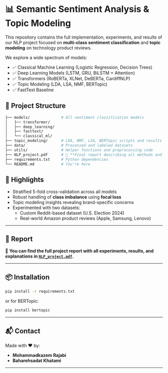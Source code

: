 # 📊 Semantic Sentiment Analysis & Topic Modeling

This repository contains the full implementation, experiments, and results of our NLP project focused on **multi-class sentiment classification** and **topic modeling** on technology product reviews.

We explore a wide spectrum of models:
- ✅ Classical Machine Learning (Logistic Regression, Decision Trees)
- ✅ Deep Learning Models (LSTM, GRU, BiLSTM + Attention)
- ✅ Transformers (RoBERTa, XLNet, DeBERTa, CardiffNLP)
- ✅ Topic Modeling (LDA, LSA, NMF, BERTopic)
- ✅ FastText Baseline

## 📁 Project Structure

```bash
├── models/              # All sentiment classification models
│   ├── transformer/
│   ├── deep_learning/
│   ├── fasttext/
│   └── classical_ml/
├── topic_modeling/      # LDA, NMF, LSA, BERTopic scripts and results
├── data/                # Processed and labeled datasets
├── utils/               # Helper functions and preprocessing code
├── NLP_project.pdf      # 📄 **Final report describing all methods and findings**
├── requirements.txt     # Python dependencies
└── README.md            # You're here
```

## 🚀 Highlights

- Stratified 5-fold cross-validation across all models
- Robust handling of **class imbalance** using **focal loss**
- Topic modeling insights revealing brand-specific concerns
- Experimented with two datasets:
  - Custom Reddit-based dataset (U.S. Election 2024)
  - Real-world Amazon product reviews (Apple, Samsung, Lenovo)

---

## 📌 **Report**

📎 **You can find the full project report with all experiments, results, and explanations in [`NLP_project.pdf`](./NLP_project(1).pdf).**

---

## 📦 Installation

```bash
pip install -r requirements.txt
```

or for BERTopic:

```bash
pip install bertopic
```

---

## 📬 Contact

Made with ❤️ by:
- **Mohammadkazem Rajabi**  
- **Baharehsadat Khatami**

---
